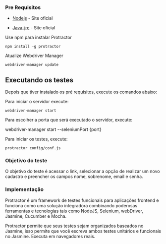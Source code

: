 ### Pre Requisitos

* [Nodejs](https://nodejs.org/en/download/) - Site oficial

* [Java-jre](https://www.oracle.com/technetwork/pt/java/javase/downloads/jre8-downloads-2133155.html) - Site oficial


Use npm para instalar Protractor 

```
npm install -g protractor
```

Atualize Webdriver Manager

```
webdriver-manager update
```

## Executando os testes

Depois que tiver instalado os pré requisitos, execute os comandos abaixo:

Para iniciar o servidor execute:

```
webdriver-manager start
```
Para escolher a porta que será executado o servidor, execute:

webdriver-manager start --seleniumPort {port}

Para iniciar os testes, execute:
```
protractor config/conf.js
```

### Objetivo do teste

O objetivo do teste é acessar o link, selecionar a opção de realizar um novo cadastro e preencher os campos nome, sobrenome, email e senha.

### Implementação

Protractor é um framework de testes funcionais para aplicações frontend e funciona como uma solução integradora combinando poderosas ferramentas e tecnologias tais como NodeJS, Selenium, webDriver, Jasmine, Cucumber e Mocha.

Protractor permite que seus testes sejam organizados baseados no Jasmine, isso permite que você escreva ambos testes unitários e funcionais no Jasmine.
Executa em navegadores reais.
